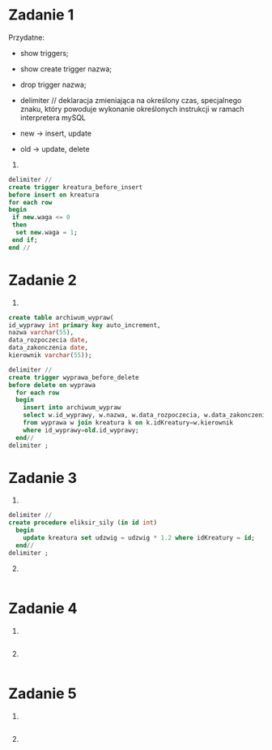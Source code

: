 # Zadanie 1

Przydatne:
* show triggers; 
* show create trigger nazwa; 
* drop trigger nazwa; 


* delimiter // deklaracja zmieniająca na określony czas, specjalnego znaku, 
który powoduje wykonanie określonych instrukcji w ramach interpretera mySQL

* new -> insert, update
* old -> update, delete 

1.
```sql
delimiter //  
create trigger kreatura_before_insert
before insert on kreatura
for each row
begin 
 if new.waga <= 0
 then
  set new.waga = 1;
 end if;
end //
```

# Zadanie 2

1.
```sql
create table archiwum_wypraw(
id_wyprawy int primary key auto_increment,
nazwa varchar(55),
data_rozpoczecia date,
data_zakonczenia date,
kierownik varchar(55));

delimiter //
create trigger wyprawa_before_delete 
before delete on wyprawa
  for each row
  begin
    insert into archiwum_wypraw
    select w.id_wyprawy, w.nazwa, w.data_rozpoczecia, w.data_zakonczenia, k.nazwa
    from wyprawa w join kreatura k on k.idKreatury=w.kierownik
    where id_wyprawy=old.id_wyprawy;
  end//
delimiter ;
```

# Zadanie 3

1.
```sql
delimiter //
create procedure eliksir_sily (in id int)
  begin
    update kreatura set udzwig = udzwig * 1.2 where idKreatury = id;
  end//
delimiter ;
```

2.
```sql


```
# Zadanie 4

1.
```sql

```

2.
```sql

```

# Zadanie 5

1.
```sql

```

2.
```sql

```

















